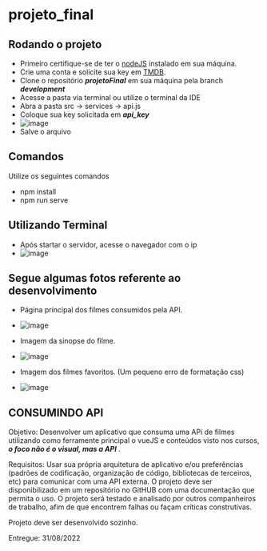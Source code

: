 # projeto_final

## Rodando o projeto
- Primeiro certifique-se de ter o [nodeJS](https://nodejs.org/en/) instalado em sua máquina.
- Crie uma conta e solicite sua key em [TMDB](https://www.themoviedb.org/settings/api).
- Clone o repositório ***projetoFinal*** em sua máquina pela branch ***development***
- Acesse a pasta via terminal ou utilize o terminal da IDE
- Abra a pasta src -> services -> api.js
- Coloque sua key solicitada em ***api_key*** 
- ![image](https://user-images.githubusercontent.com/90513511/187596649-d4e1c028-086e-47c9-9810-cc7d74e57f2a.png)
- Salve o arquivo


## Comandos
Utilize os seguintes comandos
- npm install
- npm run serve

## Utilizando Terminal
- Após startar o servidor, acesse o navegador com o ip
- ![image](https://user-images.githubusercontent.com/90513511/190292239-7b14997d-040e-4765-9146-2019004d91b8.png)



## Segue algumas fotos referente ao desenvolvimento
- Página principal dos filmes consumidos pela API.
- ![image](https://user-images.githubusercontent.com/90513511/187603138-69089223-0dfb-45f4-8bca-c6d58d7fff1b.png)



- Imagem da sinopse do filme.
- ![image](https://user-images.githubusercontent.com/90513511/187601625-19f8974e-ab99-42cf-8684-92ee452404c0.png)


- Imagem dos filmes favoritos. (Um pequeno erro de formatação css)
- ![image](https://user-images.githubusercontent.com/90513511/187602099-b54c6b2d-00cb-406c-a48e-bb39cbe6b004.png)



## CONSUMINDO API

Objetivo: Desenvolver um aplicativo que consuma uma APi de filmes utilizando como ferramente principal o vueJS e conteúdos visto nos cursos, ***o foco não é o visual, mas a API*** .

Requisitos: Usar sua própria arquitetura de aplicativo e/ou preferências (padrões de codificação, organização de código, bibliotecas de terceiros, etc) para comunicar com uma API externa. O projeto deve ser disponibilizado em um repositório no GitHUB com uma documentação que permita o uso.
O projeto será testado e analisado por outros companheiros de trabalho, afim de que encontrem falhas ou façam críticas construtivas.

Projeto deve ser desenvolvido sozinho.

Entregue: 31/08/2022
